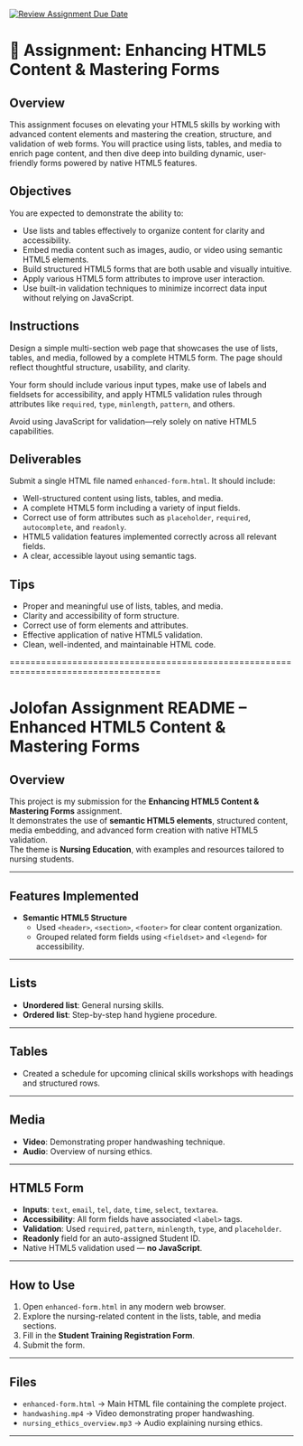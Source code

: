 [![Review Assignment Due Date](https://classroom.github.com/assets/deadline-readme-button-22041afd0340ce965d47ae6ef1cefeee28c7c493a6346c4f15d667ab976d596c.svg)](https://classroom.github.com/a/ew7e64j9)
# 📘 Assignment: Enhancing HTML5 Content & Mastering Forms

## Overview

This assignment focuses on elevating your HTML5 skills by working with advanced content elements and mastering the creation, structure, and validation of web forms. You will practice using lists, tables, and media to enrich page content, and then dive deep into building dynamic, user-friendly forms powered by native HTML5 features.

## Objectives

You are expected to demonstrate the ability to:

* Use lists and tables effectively to organize content for clarity and accessibility.
* Embed media content such as images, audio, or video using semantic HTML5 elements.
* Build structured HTML5 forms that are both usable and visually intuitive.
* Apply various HTML5 form attributes to improve user interaction.
* Use built-in validation techniques to minimize incorrect data input without relying on JavaScript.

## Instructions

Design a simple multi-section web page that showcases the use of lists, tables, and media, followed by a complete HTML5 form. The page should reflect thoughtful structure, usability, and clarity.

Your form should include various input types, make use of labels and fieldsets for accessibility, and apply HTML5 validation rules through attributes like `required`, `type`, `minlength`, `pattern`, and others.

Avoid using JavaScript for validation—rely solely on native HTML5 capabilities.

## Deliverables

Submit a single HTML file named `enhanced-form.html`. It should include:

* Well-structured content using lists, tables, and media.
* A complete HTML5 form including a variety of input fields.
* Correct use of form attributes such as `placeholder`, `required`, `autocomplete`, and `readonly`.
* HTML5 validation features implemented correctly across all relevant fields.
* A clear, accessible layout using semantic tags.

## Tips

* Proper and meaningful use of lists, tables, and media.
* Clarity and accessibility of form structure.
* Correct use of form elements and attributes.
* Effective application of native HTML5 validation.
* Clean, well-indented, and maintainable HTML code.

===================================================================================
# Jolofan Assignment README – Enhanced HTML5 Content & Mastering Forms

## Overview
This project is my submission for the **Enhancing HTML5 Content & Mastering Forms** assignment.  
It demonstrates the use of **semantic HTML5 elements**, structured content, media embedding, and advanced form creation with native HTML5 validation.  
The theme is **Nursing Education**, with examples and resources tailored to nursing students.

---

## Features Implemented
- **Semantic HTML5 Structure**
  - Used `<header>`, `<section>`, `<footer>` for clear content organization.
  - Grouped related form fields using `<fieldset>` and `<legend>` for accessibility.

---

## Lists
- **Unordered list**: General nursing skills.
- **Ordered list**: Step-by-step hand hygiene procedure.

---

## Tables
- Created a schedule for upcoming clinical skills workshops with headings and structured rows.

---

## Media
- **Video**: Demonstrating proper handwashing technique.
- **Audio**: Overview of nursing ethics.

---

## HTML5 Form
- **Inputs**: `text`, `email`, `tel`, `date`, `time`, `select`, `textarea`.
- **Accessibility**: All form fields have associated `<label>` tags.
- **Validation**: Used `required`, `pattern`, `minlength`, `type`, and `placeholder`.
- **Readonly** field for an auto-assigned Student ID.
- Native HTML5 validation used — **no JavaScript**.

---

## How to Use
1. Open `enhanced-form.html` in any modern web browser.
2. Explore the nursing-related content in the lists, table, and media sections.
3. Fill in the **Student Training Registration Form**.
4. Submit the form.

---

## Files
- `enhanced-form.html` → Main HTML file containing the complete project.
- `handwashing.mp4` → Video demonstrating proper handwashing.
- `nursing_ethics_overview.mp3` → Audio explaining nursing ethics.

---
